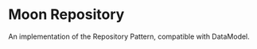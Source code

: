 Moon Repository
===============
An implementation of the Repository Pattern, compatible with DataModel.
